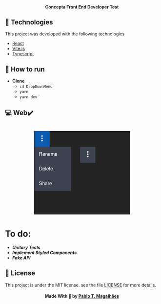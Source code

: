<h4 align="center"> 
    Concepta Front End Developer Test
</h4>

## :rocket: Technologies
This project was developed with the following technologies

- [React](https://reactjs.org)
- [Vite.js](https://vitejs.dev/) 
- [Typescript](https://www.typescriptlang.org/) 


## :page_with_curl: How to run
- **Clone**
    - ```cd DropDownMenu```
    - ```yarn```
    - ```yarn dev``` `

## :computer: Web:heavy_check_mark:

<h1 align="center">
    <img alt="Desktop" title="Desktop" src="desktop.png" width="315px" />
</h1>

# To do:

* ***Unitary Tests***
* ***Implement Styled Components***
* ***Fake API***

## :memo: License

This project is under the MIT license. see the file [LICENSE](LICENSE) for more details.

<h4 align="center">
    Made With 💜 by <a href="https://www.linkedin.com/in/thiagomagalhaesme/" target="_blank">Pablo T. Magalhães</a>
</h4>